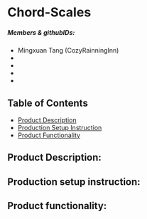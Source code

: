 # Chord-Scales
##### Members & githubIDs:
* Mingxuan Tang (CozyRainningInn)
*
*
*
*

## Table of Contents
- [Product Description](#product-description)
- [Production Setup Instruction](#production-setup-instruction)
- [Product Functionality](#product-functionality)

## Product Description:


## Production setup instruction: 


## Product functionality:


